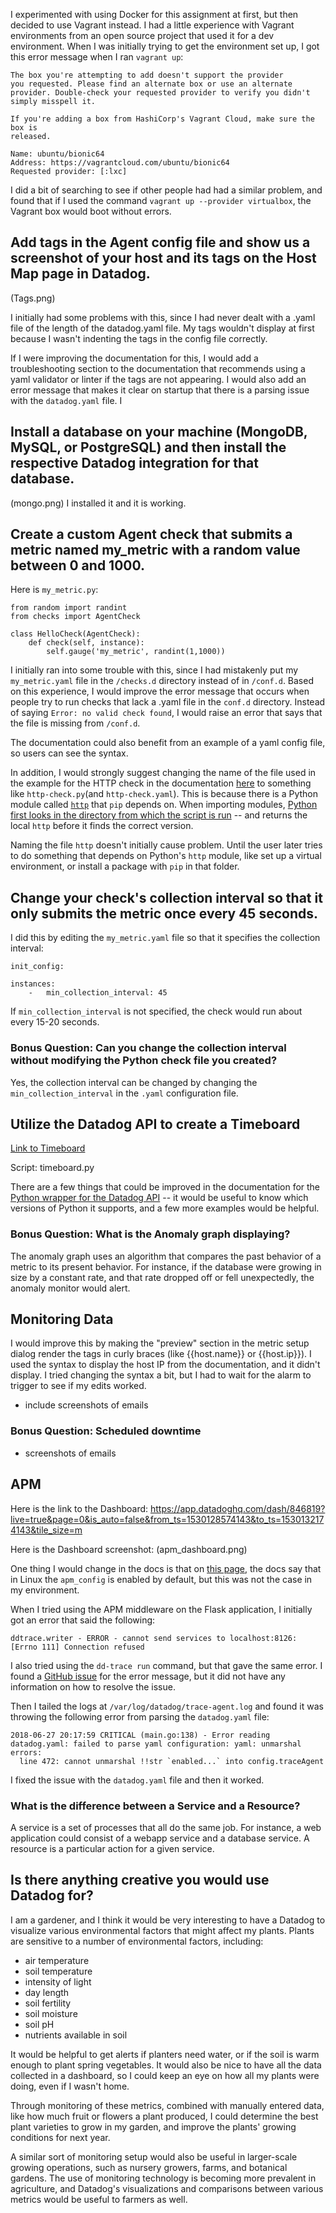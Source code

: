 

I experimented with using Docker for this assignment at first, but then decided to use Vagrant instead. I had a little experience with Vagrant environments from an open source project that used it for a dev environment. When I was initially trying to get the environment set up, I got this error message when I ran `vagrant up`:

```
The box you're attempting to add doesn't support the provider
you requested. Please find an alternate box or use an alternate
provider. Double-check your requested provider to verify you didn't
simply misspell it.

If you're adding a box from HashiCorp's Vagrant Cloud, make sure the box is
released.

Name: ubuntu/bionic64
Address: https://vagrantcloud.com/ubuntu/bionic64
Requested provider: [:lxc]

```

I did a bit of searching to see if other people had had a similar problem, and found that if I used the command `vagrant up --provider virtualbox`, the Vagrant box would boot without errors.


## Add tags in the Agent config file and show us a screenshot of your host and its tags on the Host Map page in Datadog.

(Tags.png)

I initially had some problems with this, since I had never dealt with a .yaml file of the length of the datadog.yaml file. My tags wouldn't display at first because I wasn't indenting the tags in the config file correctly.

If I were improving the documentation for this, I would add a troubleshooting section to the documentation that recommends using a yaml validator or linter if the tags are not appearing. I would also add an error message that makes it clear on startup that there is a parsing issue with the `datadog.yaml` file. I

## Install a database on your machine (MongoDB, MySQL, or PostgreSQL) and then install the respective Datadog integration for that database.

(mongo.png) I installed it and it is working.

## Create a custom Agent check that submits a metric named my_metric with a random value between 0 and 1000.

Here is `my_metric.py`:

```
from random import randint
from checks import AgentCheck

class HelloCheck(AgentCheck):
    def check(self, instance):
        self.gauge('my_metric', randint(1,1000))

```

I initially ran into some trouble with this, since I had mistakenly put my `my_metric.yaml` file in the `/checks.d` directory instead of in `/conf.d`. Based on this experience, I would improve the error message that occurs when people try to run checks that lack a .yaml file in the `conf.d` directory. Instead of saying `Error: no valid check found`, I would raise an error that says that the file is missing from `/conf.d`.

The documentation could also benefit from an example of a yaml config file, so users can see the syntax.

In addition, I would strongly suggest changing the name of the file used in the example for the HTTP check in the documentation [here](https://docs.datadoghq.com/developers/agent_checks/) to something like `http-check.py`(and `http-check.yaml`). This is because there is a Python module called [`http`](https://docs.python.org/3/library/http.html) that `pip` depends on. When importing modules, [Python first looks in the directory from which the script is run](https://docs.python.org/3/tutorial/modules.html#the-module-search-path) -- and returns the local `http` before it finds the correct version.

Naming the file `http` doesn't initially cause problem. Until the user later tries to do something that depends on Python's `http` module, like set up a virtual environment, or install a package with `pip` in that folder.


## Change your check's collection interval so that it only submits the metric once every 45 seconds.

I did this by editing the `my_metric.yaml` file so that it specifies the collection interval:

```
init_config:

instances:
    -   min_collection_interval: 45

```
If `min_collection_interval` is not specified, the check would run about every 15-20 seconds.

### Bonus Question: Can you change the collection interval without modifying the Python check file you created?

Yes, the collection interval can be changed by changing the `min_collection_interval` in the `.yaml` configuration file.



## Utilize the Datadog API to create a Timeboard

[Link to Timeboard](https://app.datadoghq.com/dash/841769/lauras-timeboard?live=true&page=0&is_auto=false&from_ts=1529863991213&to_ts=1529867591213&tile_size=m)

Script: timeboard.py

There are a few things that could be improved in the documentation for the [Python wrapper for the Datadog API](https://datadogpy.readthedocs.io/en/latest/) -- it would be useful to know which versions of Python it supports, and a few more examples would be helpful.

### Bonus Question: What is the Anomaly graph displaying?

The anomaly graph uses an algorithm that compares the past behavior of a metric to its present behavior. For instance, if the database were growing in size by a constant rate, and that rate dropped off or fell unexpectedly, the anomaly monitor would alert.

## Monitoring Data

I would improve this by making the "preview" section in the metric setup dialog render the tags in curly braces (like {{host.name}} or {{host.ip}}). I used the syntax to display the host IP from the documentation, and it didn't display. I tried changing the syntax a bit, but I had to wait for the alarm to trigger to see if my edits worked.

- include screenshots of emails

### Bonus Question: Scheduled downtime

- screenshots of emails

## APM

Here is the link to the Dashboard: https://app.datadoghq.com/dash/846819?live=true&page=0&is_auto=false&from_ts=1530128574143&to_ts=1530132174143&tile_size=m

Here is the Dashboard screenshot:
(apm_dashboard.png)


One thing I would change in the docs is that on [this page](https://docs.datadoghq.com/tracing/setup/), the docs say that in Linux the `apm_config` is enabled by default, but this was not the case in my environment.

When I tried using the APM middleware on the Flask application, I initially got an error that said the following:

```
ddtrace.writer - ERROR - cannot send services to localhost:8126: [Errno 111] Connection refused

```

I also tried using the `dd-trace run` command, but that gave the same error. I found a [GitHub issue](https://github.com/DataDog/dd-trace-py/issues/132) for the error message, but it did not have any information on how to resolve the issue.


Then I tailed the logs at `/var/log/datadog/trace-agent.log` and found it was throwing the following error from parsing the `datadog.yaml` file:

```
2018-06-27 20:17:59 CRITICAL (main.go:138) - Error reading datadog.yaml: failed to parse yaml configuration: yaml: unmarshal errors:
  line 472: cannot unmarshal !!str `enabled...` into config.traceAgent

```
I fixed the issue with the `datadog.yaml` file and then it worked.



### What is the difference between a Service and a Resource?
A service is a set of processes that all do the same job. For instance, a web application could consist of a webapp service and a database service. A resource is a particular action for a given service.

## Is there anything creative you would use Datadog for?

I am a gardener, and I think it would be very interesting to have a Datadog to visualize various environmental factors that might affect my plants. Plants are sensitive to a number of environmental factors, including:

- air temperature
- soil temperature
- intensity of light
- day length
- soil fertility
- soil moisture
- soil pH
- nutrients available in soil

It would be helpful to get alerts if planters need water, or if the soil is warm enough to plant spring vegetables. It would also be nice to have all the data collected in a dashboard, so I could keep an eye on how all my plants were doing, even if I wasn't home.

Through monitoring of these metrics, combined with manually entered data, like how much fruit or flowers a plant produced, I could determine the best plant varieties to grow in my garden, and improve the plants' growing conditions for next year.

A similar sort of monitoring setup would also be useful in larger-scale growing operations, such as nursery growers, farms, and botanical gardens. The use of monitoring technology is becoming more prevalent in agriculture, and Datadog's visualizations and comparisons between various metrics would be useful to farmers as well.
